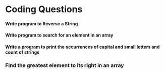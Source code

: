 # Coding Questions

#### Write program to Reverse a String

#### Write program to search for an element in an array

#### Write a program to print the occurrences of capital and small letters and count of strings

### Find the greatest element to its right in an array
